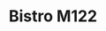 ---
title : Bistro M122
layout: negocio
slogan:
web:
categoria: Restaurante/Bar
imagenes: ["/assets/img/directorio/m122.webp"]
direccion: Calle Graciano Sanchez Ejido No.122, Mazatlan
estado: Baja California
municipio: Rosarito
codigo: 22710
latitude:
longitude: 
telefono: 661 133 6018
cocina:
rango: $$
facebook: https://www.facebook.com/M122MXLI/?locale=es_LA
instagram: https://www.instagram.com/m122_bistrocoffee/?hl=es
whatsapp: 
horariodeservicio: Miercoles a Lunes 8:00 AM - 10:00 PM
descripcion: Te ofrece servicio de desayunos, comidas y cenas. Cuantan con una variedad de bebidas en el area de mixologias y cervezas artesanales.

---
